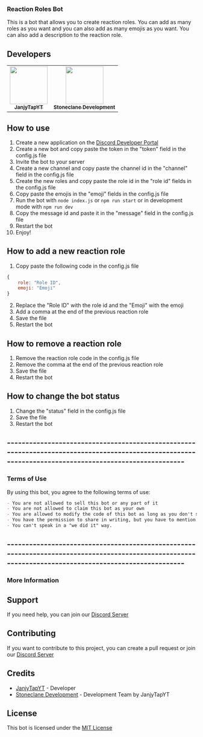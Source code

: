 ### Reaction Roles Bot

This is a bot that allows you to create reaction roles. You can add as many roles as you want and you can also add as many emojis as you want. You can also add a description to the reaction role.

## Developers
<table>
   <tr>
      <td align="center"><a href="https://github.com/JanjyTapYT">
        <img src="https://github.com/JanjyTapYT.png?size=100" width="100px;" alt=""/>
        <br />
        <sub><b>JanjyTapYT</b></sub></a><br />
     </td>
      <td align="center"><a href="https://github.com/Stoneclane-Development">
        <img src="https://github.com/Stoneclane-Development.png?size=100" width="100px;" alt=""/>
        <br />
        <sub><b>Stoneclane Development</b></sub></a><br />
     </td>
   </tr>
</table>


## How to use
1. Create a new application on the [Discord Developer Portal](https://discord.com/developers/applications)
2. Create a new bot and copy paste the token in the "token" field in the config.js file
3. Invite the bot to your server
4. Create a new channel and copy paste the channel id in the "channel" field in the config.js file
5. Create the new roles and copy paste the role id in the "role id" fields in the config.js file
6. Copy paste the emojis in the "emoji" fields in the config.js file
7. Run the bot with `node index.js` or `npm run start` or in development mode with `npm run dev`
8. Copy the message id and paste it in the "message" field in the config.js file
9. Restart the bot
10. Enjoy!

## How to add a new reaction role
1. Copy paste the following code in the config.js file
```js
{
    role: "Role ID",
    emoji: "Emoji"
}
```
2. Replace the "Role ID" with the role id and the "Emoji" with the emoji
3. Add a comma at the end of the previous reaction role
4. Save the file
5. Restart the bot

## How to remove a reaction role
1. Remove the reaction role code in the config.js file
2. Remove the comma at the end of the previous reaction role
3. Save the file
4. Restart the bot

## How to change the bot status
1. Change the "status" field in the config.js file
2. Save the file
3. Restart the bot

## ------------------------------------------------------------------------------------------------------------------------------------------------------

### Terms of Use
By using this bot, you agree to the following terms of use:

```md
- You are not allowed to sell this bot or any part of it
- You are not allowed to claim this bot as your own
- You are allowed to modify the code of this bot as long as you don't sell it or claim it as your own
- You have the permission to share in writing, but you have to mention us, our server, in the article.
- You can't speak in a "we did it" way.
```


## ------------------------------------------------------------------------------------------------------------------------------------------------------

### More Information

## Support
If you need help, you can join our [Discord Server](https://discord.gg/M7kaJDZtyY)

## Contributing
If you want to contribute to this project, you can create a pull request or join our [Discord Server](https://discord.gg/M7kaJDZtyY)

## Credits
- [JanjyTapYT](https://github.com/JanjyTapYT) - Developer
- [Stoneclane Development](https://github.com/Stoneclane-Development) - Development Team by JanjyTapYT

## License
This bot is licensed under the [MIT License](https://github.com/Stoneclane-Development/Reaction-Roles-Bot/blob/main/LICENSE)